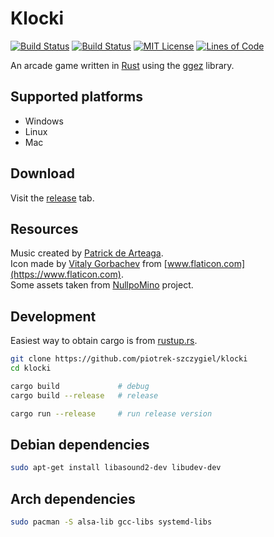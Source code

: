 # Klocki

[![Build Status](https://travis-ci.org/piotrek-szczygiel/klocki.svg?branch=master)](https://travis-ci.org/piotrek-szczygiel/klocki)
[![Build Status](https://ci.appveyor.com/api/projects/status/vjb1uy5nf7306jys/branch/master?svg=true)](https://ci.appveyor.com/project/piotrek-szczygiel/klocki/branch/master)
[![MIT License](https://img.shields.io/badge/license-MIT-blue.svg)](https://github.com/piotrek-szczygiel/klocki/blob/master/LICENSE)
[![Lines of Code](https://tokei.rs/b1/github/piotrek-szczygiel/klocki)](https://github.com/piotrek-szczygiel/klocki)

An arcade game written in [Rust](https://www.rust-lang.org) using the [ggez](https://github.com/ggez/ggez) library.

## Supported platforms

* Windows
* Linux
* Mac

## Download

Visit the [release](https://github.com/piotrek-szczygiel/klocki/releases) tab.

## Resources

Music created by [Patrick de Arteaga](https://patrickdearteaga.com).  
Icon made by [Vitaly Gorbachev](https://www.flaticon.com/authors/vitaly-gorbachev) from [www.flaticon.com](https://www.flaticon.com).  
Some assets taken from [NullpoMino](https://github.com/nullpomino/nullpomino) project.

## Development

Easiest way to obtain cargo is from [rustup.rs](https://rustup.rs).

```sh
git clone https://github.com/piotrek-szczygiel/klocki
cd klocki

cargo build             # debug
cargo build --release   # release

cargo run --release     # run release version
```

## Debian dependencies

```sh
sudo apt-get install libasound2-dev libudev-dev
```

## Arch dependencies

```sh
sudo pacman -S alsa-lib gcc-libs systemd-libs
```
